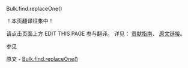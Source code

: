  Bulk.find.replaceOne()

 ！本页翻译征集中！

请点击页面上方 EDIT THIS PAGE 参与翻译。
详见：
[贡献指南]( https://github.com/whaleal/MongoDB-Manual-zh/blob/master/CONTRIBUTING.md )、
[原文链接](  https://docs.mongodb.com/manual/reference/method/Bulk.find.replaceOne/  )。

 参见

原文 - [Bulk.find.replaceOne()]( https://docs.mongodb.com/manual/reference/method/Bulk.find.replaceOne/ )

